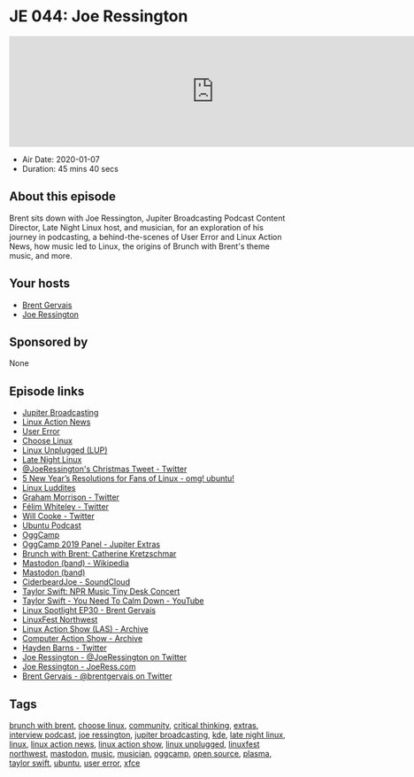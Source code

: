 # JE 044: Joe Ressington

<iframe src="https://player.fireside.fm/v2/WTrMvATU+Dqt0KC1_?theme=dark" width="740" height="200" frameborder="0" scrolling="no"></iframe>

* Air Date: 2020-01-07
* Duration: 45 mins 40 secs

## About this episode

Brent sits down with Joe Ressington, Jupiter Broadcasting Podcast Content Director, Late Night Linux host, and musician, for an exploration of his journey in podcasting, a behind-the-scenes of User Error and Linux Action News, how music led to Linux, the origins of Brunch with Brent's theme music, and more.

## Your hosts
* [Brent Gervais](https://extras.show/hosts/brent)
* [Joe Ressington](https://extras.show/guests/joe)

## Sponsored by

None



## Episode links

  * [Jupiter Broadcasting](http://jupiterbroadcasting.com/ "Jupiter Broadcasting")
  * [Linux Action News](http://linuxactionnews.com/ "Linux Action News")
  * [User Error](https://error.show/ "User Error")
  * [Choose Linux](https://chooselinux.show/ "Choose Linux")
  * [Linux Unplugged (LUP)](https://linuxunplugged.com/ "Linux Unplugged \(LUP\)")
  * [Late Night Linux](https://latenightlinux.com/ "Late Night Linux")
  * [@JoeRessington's Christmas Tweet - Twitter](https://twitter.com/JoeRessington/status/1209596633954029568 "@JoeRessington's Christmas Tweet - Twitter")
  * [5 New Year’s Resolutions for Fans of Linux - omg! ubuntu!](https://www.omgubuntu.co.uk/2020/01/new-years-resolutions-linux "5 New Year’s Resolutions for Fans of Linux - omg! ubuntu!")
  * [Linux Luddites](https://luddites.latenightlinux.com/ "Linux Luddites")
  * [Graham Morrison - Twitter](https://twitter.com/degville "Graham Morrison - Twitter")
  * [Félim Whiteley - Twitter](https://twitter.com/felimwhiteley "Félim Whiteley - Twitter")
  * [Will Cooke - Twitter](https://twitter.com/8none1 "Will Cooke - Twitter")
  * [Ubuntu Podcast](https://ubuntupodcast.org/ "Ubuntu Podcast")
  * [OggCamp](https://www.oggcamp.org/ "OggCamp")
  * [OggCamp 2019 Panel - Jupiter Extras](https://extras.show/26 "OggCamp 2019 Panel - Jupiter Extras")
  * [Brunch with Brent: Catherine Kretzschmar](https://extras.show/42 "Brunch with Brent: Catherine Kretzschmar")
  * [Mastodon (band) - Wikipedia](https://en.wikipedia.org/wiki/Mastodon_\(band\) "Mastodon \(band\) - Wikipedia")
  * [Mastodon (band)](https://www.mastodonrocks.com "Mastodon \(band\)")
  * [CiderbeardJoe - SoundCloud](https://soundcloud.com/ciderbeardjoe "CiderbeardJoe - SoundCloud")
  * [Taylor Swift: NPR Music Tiny Desk Concert](https://www.npr.org/2019/10/16/770318649/taylor-swift-tiny-desk-concert "Taylor Swift: NPR Music Tiny Desk Concert")
  * [Taylor Swift - You Need To Calm Down - YouTube](https://www.youtube.com/watch?v=Dkk9gvTmCXY "Taylor Swift - You Need To Calm Down - YouTube")
  * [Linux Spotlight EP30 - Brent Gervais](https://bigdaddylinux.com/video/episode-30-brent-gervais/ "Linux Spotlight EP30 - Brent Gervais")
  * [LinuxFest Northwest](https://linuxfestnorthwest.org "LinuxFest Northwest")
  * [Linux Action Show (LAS) - Archive](https://www.jupiterbroadcasting.com/show/linuxactionshow/ "Linux Action Show \(LAS\) - Archive")
  * [Computer Action Show - Archive](https://www.jupiterbroadcasting.com/show/cas/ "Computer Action Show - Archive")
  * [Hayden Barns - Twitter](https://twitter.com/unixterminal "Hayden Barns - Twitter")
  * [Joe Ressington - @JoeRessington on Twitter](https://twitter.com/joeressington "Joe Ressington - @JoeRessington on Twitter")
  * [Joe Ressington - JoeRess.com](https://joeress.com/ "Joe Ressington - JoeRess.com")
  * [Brent Gervais - @brentgervais on Twitter](https://twitter.com/brentgervais "Brent Gervais - @brentgervais on Twitter")



## Tags

[brunch with brent](https://extras.show/tags/brunch%20with%20brent), [choose linux](https://extras.show/tags/choose%20linux), [community](https://extras.show/tags/community), [critical thinking](https://extras.show/tags/critical%20thinking), [extras](https://extras.show/tags/extras), [interview podcast](https://extras.show/tags/interview%20podcast), [joe ressington](https://extras.show/tags/joe%20ressington), [jupiter broadcasting](https://extras.show/tags/jupiter%20broadcasting), [kde](https://extras.show/tags/kde), [late night linux](https://extras.show/tags/late%20night%20linux), [linux](https://extras.show/tags/linux), [linux action news](https://extras.show/tags/linux%20action%20news), [linux action show](https://extras.show/tags/linux%20action%20show), [linux unplugged](https://extras.show/tags/linux%20unplugged), [linuxfest northwest](https://extras.show/tags/linuxfest%20northwest), [mastodon](https://extras.show/tags/mastodon), [music](https://extras.show/tags/music), [musician](https://extras.show/tags/musician), [oggcamp](https://extras.show/tags/oggcamp), [open source](https://extras.show/tags/open%20source), [plasma](https://extras.show/tags/plasma), [taylor swift](https://extras.show/tags/taylor%20swift), [ubuntu](https://extras.show/tags/ubuntu), [user error](https://extras.show/tags/user%20error), [xfce](https://extras.show/tags/xfce)